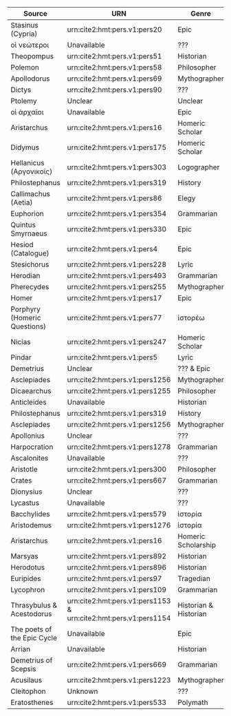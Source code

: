| Source | URN | Genre | Time | 
| ------ | --- | ----- | ---- | 
| Stasinus (Cypria) | urn:cite2:hmt:pers.v1:pers20 | Epic | 600s BCE (?) | 
| οἱ νεώτεροι | Unavailable | ??? | ??? | 
| Theopompus | urn:cite2:hmt:pers.v1:pers51 | Historian | 300s BCE | 
| Polemon | urn:cite2:hmt:pers.v1:pers58 | Philosopher | 200s BCE | 
| Apollodorus | urn:cite2:hmt:pers.v1:pers69 |  Mythographer | 100s BCE | 
| Dictys | urn:cite2:hmt:pers.v1:pers90 | ??? | ??? | 
| Ptolemy | Unclear | Unclear | Unclear | 
| οἱ ἀρχαῖοι | Unavailable | Epic | 700s BCE | 
| Aristarchus | urn:cite2:hmt:pers.v1:pers16 | Homeric Scholar | 220-143 BCE |
| Didymus | urn:cite2:hmt:pers.v1:pers175 | Homeric Scholar | 00s BCE | 
| Hellanicus (Αργονικοῖς)| urn:cite2:hmt:pers.v1:pers303 | Logographer | 400s BCE | 
| Philostephanus | urn:cite2:hmt:pers.v1:pers319 | History | 200s BCE | 
|Callimachus (Aetia) | urn:cite2:hmt:pers.v1:pers86 | Elegy | 200s BCE |
| Euphorion | urn:cite2:hmt:pers.v1:pers354 | Grammarian | 200s BCE | 
| Quintus Smyrnaeus | urn:cite2:hmt:pers.v1:pers330 | Epic | 300s CE | 
| Hesiod (Catalogue) | urn:cite2:hmt:pers.v1:pers4 | Epic | 750 to 650 BCE | 
| Stesichorus | urn:cite2:hmt:pers.v1:pers228 | Lyric | 500s BCE | 
| Herodian | urn:cite2:hmt:pers.v1:pers493 | Grammarian | 100s CE | 
| Pherecydes | urn:cite2:hmt:pers.v1:pers255 | Mythographer | 400s BCE | 
| Homer | urn:cite2:hmt:pers.v1:pers17 | Epic | ??? | 
| Porphyry (Homeric Questions) | urn:cite2:hmt:pers.v1:pers77 | ἱστορέω | Philosopher | 200s CE | 
| Nicias | urn:cite2:hmt:pers.v1:pers247 | Homeric Scholar | ??? | 
| Pindar | urn:cite2:hmt:pers.v1:pers5 | Lyric | 400s BCE | 3.724 | 
| Demetrius | Unclear | ??? & Epic | ??? | 
| Asclepiades | urn:cite2:hmt:pers.v1:pers1256 | Mythographer | 300s BCE | 
| Dicaearchus | urn:cite2:hmt:pers.v1:pers1255 | Philosopher | 300s BCE | 
| Anticleides | Unavailable | Historian | 200s BCE | 
| Philostephanus | urn:cite2:hmt:pers.v1:pers319 | History | 200s BCE | 
| Asclepiades | urn:cite2:hmt:pers.v1:pers1256 | Mythographer | 300s BCE | 
| Apollonius | Unclear | ??? | ??? | 
| Harpocration | urn:cite2:hmt:pers.v1:pers1278 | Grammarian | 100s CE | 
| Ascalonites | Unavailable | ??? | ??? | 10.2508 | 
| Aristotle | urn:cite2:hmt:pers.v1:pers300 | Philosopher | 300s BCE | 
| Crates | urn:cite2:hmt:pers.v1:pers667 | Grammarian | 100s BCE | 
| Dionysius | Unclear | ??? | ??? | 
| Lycastus | Unavailable | ??? | ??? | 
| Bacchylides | urn:cite2:hmt:pers.v1:pers579 | ἱστορία | Lyric | 400s BCE | 
| Aristodemus | urn:cite2:hmt:pers.v1:pers1276 | ἱστορία | Grammarian | 00s BCE | 
| Aristarchus | urn:cite2:hmt:pers.v1:pers16 | Homeric Scholarship | 220-143 BCE | 
| Marsyas | urn:cite2:hmt:pers.v1:pers892 | Historian | 300s BCE |  
| Herodotus | urn:cite2:hmt:pers.v1:pers896 | Historian | 400s BCE |  
| Euripides | urn:cite2:hmt:pers.v1:pers97 | Tragedian | 400s BCE | 
| Lycophron | urn:cite2:hmt:pers.v1:pers109 | Grammarian | 200s BCE | 
| Thrasybulus & Acestodorus | urn:cite2:hmt:pers.v1:pers1153 & urn:cite2:hmt:pers.v1:pers1154 | Historian & Historian | ??? & ??? | 
| The poets of the Epic Cycle | Unavailable | Epic | 600s BCE |  
| Arrian | Unavailable | Historian | 100s CE | 
| Demetrius of Scepsis | urn:cite2:hmt:pers.v1:pers669 | Grammarian | 100s BCE |  
| Acusilaus | urn:cite2:hmt:pers.v1:pers1223 | Mythographer | 500s BCE | 
| Cleitophon | Unknown | ??? | ??? |  
| Eratosthenes | urn:cite2:hmt:pers.v1:pers533 | Polymath | 200s BCE |  
